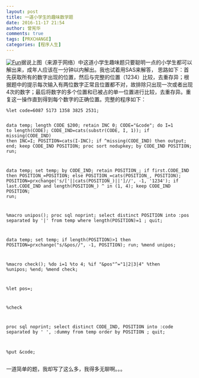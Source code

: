 ```yaml
---
layout: post
title: 一道小学生的趣味数学题
date: 2016-11-17 21:54
author: 曾宪华
comments: true
tags: [PRXCHANGE]
categories: [程序人生]
---
```

<p><a href="http://www.xianhuazeng.com/cn/wp-content/uploads/2016/11/Fun.jpg"><img class="aligncenter size-full" src="http://www.xianhuazeng.com/cn/wp-content/uploads/2016/11/Fun.jpg" alt="Fun" /></a>据说上图（来源于网络）中这道小学生趣味题只要聪明一点的小学生都可以解出来，成年人应该在一分钟以内解出。我也试着用SAS来解答， 思路如下：首先获取所有的数字出现的位置，然后与完整的位置（1234）比较，去重存异；根据题中的提示每次输入有两位数字正常且位置都不对，故排除只出现一次或者出现4次的数字；最后将数字的多个位置和已被占的单一位置进行比较，去重存异。重复这一操作直到得到每个数字的正确位置。完整的程序如下：
<pre><code>%let code=6087 5173 1358 3825 2531;

data temp;
    length CODE $200;
    retain INC 0;
    CODE="&code";
    do I=1 to length(CODE);
        CODE_IND=cats(substr(CODE, I, 1));
        if missing(CODE_IND) then INC=I;
        POSITION=cats(I-INC);
        if ^missing(CODE_IND) then output;
    end;
    keep CODE_IND POSITION;
    proc sort nodupkey;
    by CODE_IND POSITION;
run;

data temp;
    set temp;
    by CODE_IND;
    retain POSITION_;
    if first.CODE_IND then POSITION_=POSITION;
    else POSITION_=cats(POSITION_, POSITION);
    POSITION=prxchange('s/['||cats(POSITION_)||']//', -1, '1234');
    if last.CODE_IND and length(POSITION_) ^ in (1, 4);
    keep CODE_IND POSITION;
run;

%macro unipos();
proc sql noprint;
    select distinct POSITION into :pos separated by '|'
        from temp
        where length(POSITION)=1
        ;
quit;

data temp;
    set temp;
    if length(POSITION)>1 then POSITION=prxchange("s/&pos//", -1, POSITION);
run;
%mend unipos;

%macro check();
%do i=1 %to 4;
    %if "&pos"^="1|2|3|4" %then %unipos;
%end;
%mend check;

%let pos=;

%check

proc sql noprint;
    select distinct CODE_IND, POSITION into :code separated by ' ', :dummy
        from temp
        order by POSITION
        ;
quit;

%put &code;
</code></pre>
一道简单的题，我却写了这么多，我得多无聊啊。。。